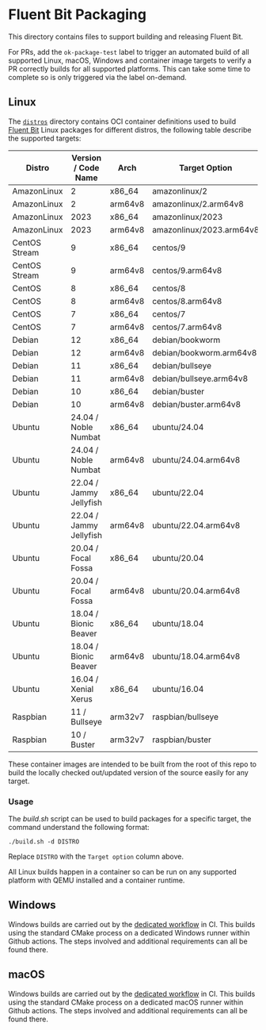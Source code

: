 # Fluent Bit Packaging

This directory contains files to support building and releasing Fluent Bit.

For PRs, add the `ok-package-test` label to trigger an automated build of all supported Linux, macOS, Windows and container image targets to verify a PR correctly builds for all supported platforms.
This can take some time to complete so is only triggered via the label on-demand.

## Linux

The [`distros`](./distros/) directory contains OCI container definitions used to build [Fluent Bit](http://fluentbit.io) Linux packages for different distros, the following table describe the supported targets:

| Distro        |   Version / Code Name     | Arch    | Target Option            |
|---------------|---------------------------|---------|--------------------------|
| AmazonLinux   |   2                       | x86_64  | amazonlinux/2            |
| AmazonLinux   |   2                       | arm64v8 | amazonlinux/2.arm64v8    |
| AmazonLinux   |   2023                    | x86_64  | amazonlinux/2023         |
| AmazonLinux   |   2023                    | arm64v8 | amazonlinux/2023.arm64v8 |
| CentOS Stream |   9                       | x86_64  | centos/9                 |
| CentOS Stream |   9                       | arm64v8 | centos/9.arm64v8         |
| CentOS        |   8                       | x86_64  | centos/8                 |
| CentOS        |   8                       | arm64v8 | centos/8.arm64v8         |
| CentOS        |   7                       | x86_64  | centos/7                 |
| CentOS        |   7                       | arm64v8 | centos/7.arm64v8         |
| Debian        |   12                      | x86_64  | debian/bookworm          |
| Debian        |   12                      | arm64v8 | debian/bookworm.arm64v8  |
| Debian        |   11                      | x86_64  | debian/bullseye          |
| Debian        |   11                      | arm64v8 | debian/bullseye.arm64v8  |
| Debian        |   10                      | x86_64  | debian/buster            |
| Debian        |   10                      | arm64v8 | debian/buster.arm64v8    |
| Ubuntu        |   24.04 / Noble Numbat    | x86_64  | ubuntu/24.04             |
| Ubuntu        |   24.04 / Noble Numbat    | arm64v8 | ubuntu/24.04.arm64v8     |
| Ubuntu        |   22.04 / Jammy Jellyfish | x86_64  | ubuntu/22.04             |
| Ubuntu        |   22.04 / Jammy Jellyfish | arm64v8 | ubuntu/22.04.arm64v8     |
| Ubuntu        |   20.04 / Focal Fossa     | x86_64  | ubuntu/20.04             |
| Ubuntu        |   20.04 / Focal Fossa     | arm64v8 | ubuntu/20.04.arm64v8     |
| Ubuntu        |   18.04 / Bionic Beaver   | x86_64  | ubuntu/18.04             |
| Ubuntu        |   18.04 / Bionic Beaver   | arm64v8 | ubuntu/18.04.arm64v8     |
| Ubuntu        |   16.04 / Xenial Xerus    | x86_64  | ubuntu/16.04             |
| Raspbian      |   11 / Bullseye           | arm32v7 | raspbian/bullseye        |
| Raspbian      |   10 / Buster             | arm32v7 | raspbian/buster          |

These container images are intended to be built from the root of this repo to build the locally checked out/updated version of the source easily for any target.

### Usage

The _build.sh_ script can be used to build packages for a specific target, the command understand the following format:

```shell
./build.sh -d DISTRO
```

Replace `DISTRO` with the `Target option` column above.

All Linux builds happen in a container so can be run on any supported platform with QEMU installed and a container runtime.

## Windows

Windows builds are carried out by the [dedicated workflow](../.github/workflows/call-build-windows.yaml) in CI.
This builds using the standard CMake process on a dedicated Windows runner within Github actions.
The steps involved and additional requirements can all be found there.

## macOS

Windows builds are carried out by the [dedicated workflow](../.github/workflows/call-build-macos.yaml) in CI.
This builds using the standard CMake process on a dedicated macOS runner within Github actions.
The steps involved and additional requirements can all be found there.
